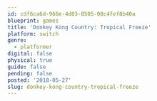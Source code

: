 ```yaml
---
id: cdf6ca6d-966e-4d03-8505-08c4fef8b40a
blueprint: games
title: 'Donkey Kong Country: Tropical Freeze'
platform: switch
genre:
  - platformer
digital: false
physical: true
guide: false
pending: false
posted: '2018-05-27'
slug: donkey-kong-country-tropical-freeze
---
```

